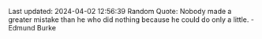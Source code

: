 Last updated: 2024-04-02 12:56:39
Random Quote: Nobody made a greater mistake than he who did nothing because he could do only a little. - Edmund Burke